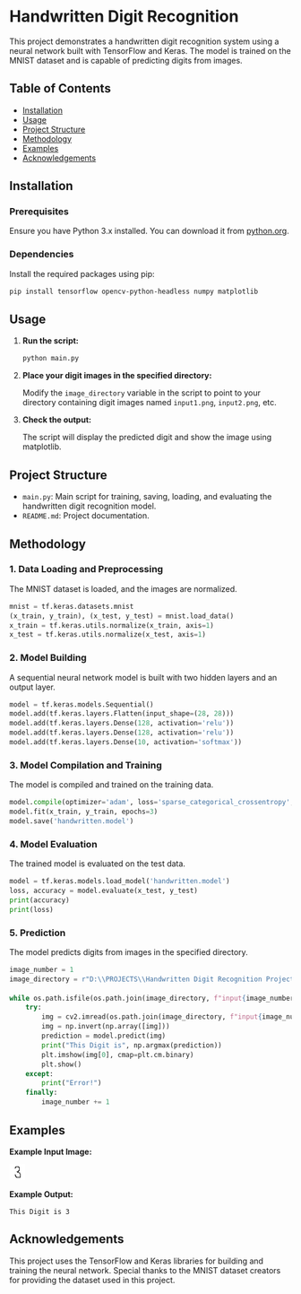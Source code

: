 # Handwritten Digit Recognition

This project demonstrates a handwritten digit recognition system using a neural network built with TensorFlow and Keras. The model is trained on the MNIST dataset and is capable of predicting digits from images.

## Table of Contents

- [Installation](#installation)
- [Usage](#usage)
- [Project Structure](#project-structure)
- [Methodology](#methodology)
- [Examples](#examples)
- [Acknowledgements](#acknowledgements)

## Installation

### Prerequisites

Ensure you have Python 3.x installed. You can download it from [python.org](https://www.python.org/).

### Dependencies

Install the required packages using pip:

```sh
pip install tensorflow opencv-python-headless numpy matplotlib
```

## Usage

1. **Run the script:**

   ```sh
   python main.py
   ```

2. **Place your digit images in the specified directory:**

   Modify the `image_directory` variable in the script to point to your directory containing digit images named `input1.png`, `input2.png`, etc.

3. **Check the output:**

   The script will display the predicted digit and show the image using matplotlib.

## Project Structure

- `main.py`: Main script for training, saving, loading, and evaluating the handwritten digit recognition model.
- `README.md`: Project documentation.

## Methodology

### 1. Data Loading and Preprocessing

The MNIST dataset is loaded, and the images are normalized.

```python
mnist = tf.keras.datasets.mnist
(x_train, y_train), (x_test, y_test) = mnist.load_data()
x_train = tf.keras.utils.normalize(x_train, axis=1)
x_test = tf.keras.utils.normalize(x_test, axis=1)
```

### 2. Model Building

A sequential neural network model is built with two hidden layers and an output layer.

```python
model = tf.keras.models.Sequential()
model.add(tf.keras.layers.Flatten(input_shape=(28, 28)))
model.add(tf.keras.layers.Dense(128, activation='relu'))
model.add(tf.keras.layers.Dense(128, activation='relu'))
model.add(tf.keras.layers.Dense(10, activation='softmax'))
```

### 3. Model Compilation and Training

The model is compiled and trained on the training data.

```python
model.compile(optimizer='adam', loss='sparse_categorical_crossentropy', metrics=['accuracy'])
model.fit(x_train, y_train, epochs=3)
model.save('handwritten.model')
```

### 4. Model Evaluation

The trained model is evaluated on the test data.

```python
model = tf.keras.models.load_model('handwritten.model')
loss, accuracy = model.evaluate(x_test, y_test)
print(accuracy)
print(loss)
```

### 5. Prediction

The model predicts digits from images in the specified directory.

```python
image_number = 1
image_directory = r"D:\\PROJECTS\\Handwritten Digit Recognition Project\\Digits"

while os.path.isfile(os.path.join(image_directory, f"input{image_number}.png")):
    try:
        img = cv2.imread(os.path.join(image_directory, f"input{image_number}.png"))[:, :, 0]
        img = np.invert(np.array([img]))
        prediction = model.predict(img)
        print("This Digit is", np.argmax(prediction))
        plt.imshow(img[0], cmap=plt.cm.binary)
        plt.show()
    except:
        print("Error!")
    finally:
        image_number += 1
```

## Examples

**Example Input Image:**

![Input](./Digits/input1.png)

**Example Output:**

```
This Digit is 3
```

## Acknowledgements

This project uses the TensorFlow and Keras libraries for building and training the neural network. Special thanks to the MNIST dataset creators for providing the dataset used in this project.
